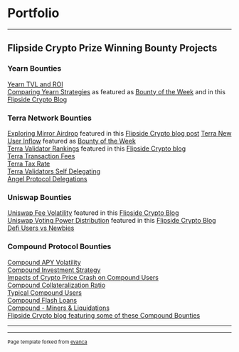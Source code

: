 # Portfolio

---

## Flipside Crypto Prize Winning Bounty Projects

### Yearn Bounties   
[Yearn TVL and ROI](https://colab.research.google.com/drive/1PwST7SbP1qkO578OI14OiANaoWMvL_S1?usp=sharing#scrollTo=fM9YEYf4wTBu)   
[Comparing Yearn Strategies](https://colab.research.google.com/drive/1tDzd68W65yGPKA-yDQfQ2vGJ65JgAley?usp=sharing#scrollTo=j8nfEJGTGEvB) as featured as [Bounty of the Week]( https://flipsidecrypto.substack.com/p/bounty-brief-19) and in this [Flipside Crypto Blog](https://blog.flipsidecrypto.com/yearn-data-dashboards-august-19/)


### Terra Network Bounties
[Exploring Mirror Airdrop](https://app.flipsidecrypto.com/dashboard/exploring-mirror-airdrops-8V2HCr) featured in this [Flipside Crypto blog post](https://blog.flipsidecrypto.com/terra-airdrop-analysis/)
[Terra New User Inflow](app.flipsidecrypto.com/dashboard/terra-new-user-inflow-QIakTM) featured as [Bounty of the Week](https://blog.flipsidecrypto.com/bounty-brief-12/)   
[Terra Validator Rankings](https://colab.research.google.com/drive/1Doq9pqbA5LmdE-WZ8vNv-7uSVMTgzMPS?usp=sharing#scrollTo=QgsdIVlTIv5e) featured in this [Flipside Crypto blog](https://blog.flipsidecrypto.com/this-weeks-best-terra-data-dashboards/)   
[Terra Transaction Fees](https://app.flipsidecrypto.com/dashboard/terra-transaction-fees-n2F5wr)   
[Terra Tax Rate](https://app.flipsidecrypto.com/dashboard/terra-tax-rate-d-P7iA)   
[Terra Validators Self Delegating](https://app.flipsidecrypto.com/dashboard/terra-validators-self-validating-6XIO4P)   
[Angel Protocol Delegations](https://colab.research.google.com/drive/1GmQIBN7462W1FkqzHXWC07OOBcADVZCo?usp=sharing#scrollTo=YnXl8q4Bf_Ui)   

### Uniswap Bounties   
[Uniswap Fee Volatility](https://app.flipsidecrypto.com/dashboard/uniswap-v-3-fee-volatility-aAJjCv) featured in this [Flipside Crypto Blog](https://blog.flipsidecrypto.com/see-this-weeks-top-uniswap-data-dashboards-august-23/)   
[Uniswap Voting Power Distribution](https://datastudio.google.com/s/kqXH0Z-rIhc) featured in this [Flipside Crypto Blog](https://blog.flipsidecrypto.com/best-uniswap-dashboards-july-2/)   
[Defi Users vs Newbies](https://app.flipsidecrypto.com/dashboard/de-fi-users-vs-newbies-k4XAt9)   

### Compound Protocol Bounties   
[Compound APY Volatility](https://velocity-app.flipsidecrypto.com/dashboard/compound-volatility-CXABJg)  
[Compound Investment Strategy](https://velocity-app.flipsidecrypto.com/dashboard/compound-strategy-T9e91R)  
[Impacts of Crypto Price Crash on Compound Users](https://velocity-app.flipsidecrypto.com/dashboard/compound-crash-analysis-W0qWuW)  
[Compound Collateralization Ratio](https://datastudio.google.com/s/gWtk3rDTNhs)  
[Typical Compound Users](https://velocity-app.flipsidecrypto.com/dashboard/typical-compound-users-cds4qg)  
[Compound Flash Loans](https://velocity-app.flipsidecrypto.com/dashboard/compound-flash-loans-IFYsKr)  
[Compound - Miners & Liquidations](https://velocity-app.flipsidecrypto.com/dashboard/compound-how-are-miners-benefiting-from-liquidations-NKO6O4)  
[Flipside Crypto blog featuring some of these Compound Bounties](https://blog.flipsidecrypto.com/compound-data-dashboards-june-18/)
   
---




---
<p style="font-size:11px">Page template forked from <a href="https://github.com/evanca/quick-portfolio">evanca</a></p>
<!-- Remove above link if you don't want to attibute -->
